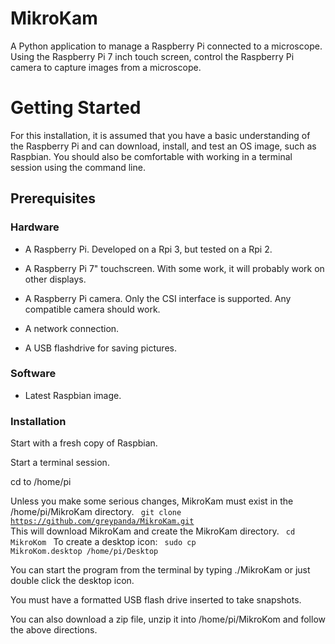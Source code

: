 # MikroKam
A Python application to manage a Raspberry Pi connected to a microscope.
Using the Raspberry Pi 7 inch touch screen, control the Raspberry Pi camera to capture images from a microscope.

# Getting Started
For this installation, it is assumed that you have a basic understanding of the Raspberry Pi and can download, install, and test an OS image, such as Raspbian. You should also be comfortable with working in a terminal session using the command line.

## Prerequisites

### Hardware
* A Raspberry Pi. Developed on a Rpi 3, but tested on a Rpi 2.
  
* A Raspberry Pi 7" touchscreen. With some work, it will probably work on other displays.
  
* A Raspberry Pi camera. Only the CSI interface is supported. Any compatible camera should work.
  
* A network connection.
* A USB flashdrive for saving pictures. 

### Software
* Latest Raspbian image.
### Installation

Start with a fresh copy of Raspbian.

Start a terminal session.

cd to /home/pi

Unless you make some serious changes, MikroKam must exist in the /home/pi/MikroKam directory.
<code>
git clone https://github.com/greypanda/MikroKam.git
</code>
This will download MikroKam and create the MikroKam directory.
<code>
cd MikroKom
</code>
To create a desktop icon:
<code>
sudo cp MikroKom.desktop /home/pi/Desktop
</code>


You can start the program from the terminal by typing ./MikroKam or just double click the desktop icon.

You must have a formatted USB flash drive inserted to take snapshots.

You can also download a zip file, unzip it into /home/pi/MikroKom and follow the above directions.
